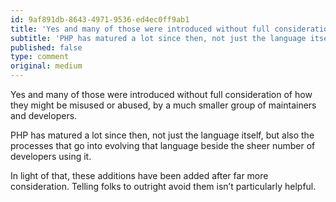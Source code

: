 ```yaml
---
id: 9af891db-8643-4971-9536-ed4ec0ff9ab1
title: 'Yes and many of those were introduced without full consideration of how they might be misused or…'
subtitle: 'PHP has matured a lot since then, not just the language itself, but also the processes that go into evolving that language beside the sheer…'
published: false
type: comment
original: medium
---
```




Yes and many of those were introduced without full consideration of how they might be misused or abused, by a much smaller group of maintainers and developers.

PHP has matured a lot since then, not just the language itself, but also the processes that go into evolving that language beside the sheer number of developers using it.

In light of that, these additions have been added after far more consideration. Telling folks to outright avoid them isn’t particularly helpful.

